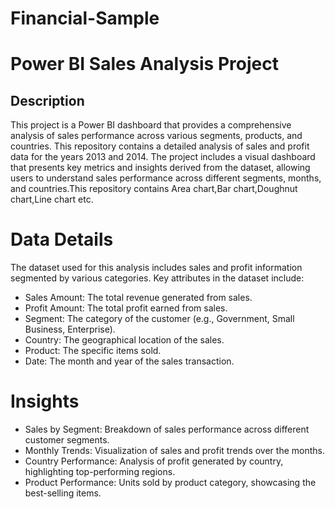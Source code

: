 # Financial-Sample

# Power BI Sales Analysis Project  

## Description  
This project is a Power BI dashboard that provides a comprehensive analysis of sales performance across various segments, products, and countries. This repository contains a detailed analysis of sales and profit data for the years 2013 and 2014. The project includes a visual dashboard that presents key metrics and insights derived from the dataset, allowing users to understand sales performance across different segments, months, and countries.This repository contains Area chart,Bar chart,Doughnut chart,Line chart etc.

# Data Details

The dataset used for this analysis includes sales and profit information segmented by various categories. Key attributes in the dataset include:
* Sales Amount: The total revenue generated from sales.
*	Profit Amount: The total profit earned from sales.
*	Segment: The category of the customer (e.g., Government, Small Business, Enterprise).
*	Country: The geographical location of the sales.
*	Product: The specific items sold.
*	Date: The month and year of the sales transaction.

# Insights

*	Sales by Segment: Breakdown of sales performance across different customer segments.
*	Monthly Trends: Visualization of sales and profit trends over the months.
*	Country Performance: Analysis of profit generated by country, highlighting top-performing regions.
*	Product Performance: Units sold by product category, showcasing the best-selling items.
